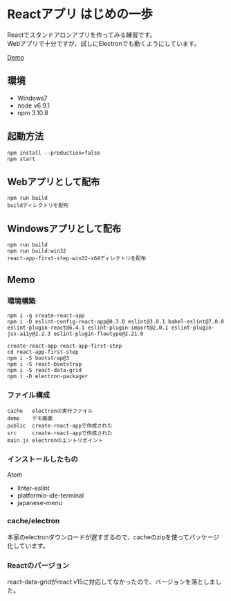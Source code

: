 # Reactアプリ はじめの一歩
Reactでスタンドアロンアプリを作ってみる練習です。  
Webアプリで十分ですが、試しにElectronでも動くようにしています。

[Demo](https://piisuke2.github.io/react-app-first-step/demo/)

## 環境
- Windows7
- node v6.9.1
- npm 3.10.8

## 起動方法
	npm install --production=false
	npm start

## Webアプリとして配布
	npm run build
	buildディレクトリを配布

## Windowsアプリとして配布
	npm run build
	npm run build:win32
	react-app-first-step-win32-x64ディレクトリを配布

## Memo
### 環境構築
	npm i -g create-react-app
	npm i -D eslint-config-react-app@0.3.0 eslint@3.8.1 babel-eslint@7.0.0 eslint-plugin-react@6.4.1 eslint-plugin-import@2.0.1 eslint-plugin-jsx-a11y@2.2.3 eslint-plugin-flowtype@2.21.0

	create-react-app react-app-first-step
	cd react-app-first-step
	npm i -S bootstrap@3
	npm i -S react-bootstrap
	npm i -S react-data-grid
	npm i -D electron-packager

### ファイル構成
	cache   electronの実行ファイル
	demo    デモ画面
	public  create-react-appで作成された
	src     create-react-appで作成された
	main.js electronのエントリポイント

### インストールしたもの
Atom
- linter-eslint
- platformio-ide-terminal
- japanese-menu

### cache/electron
本家のelectronダウンロードが遅すぎるので、cacheのzipを使ってパッケージ化しています。

### Reactのバージョン
react-data-gridがreact v15に対応してなかったので、バージョンを落としました。
